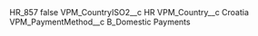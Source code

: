 <?xml version="1.0" encoding="UTF-8"?>
<CustomMetadata xmlns="http://soap.sforce.com/2006/04/metadata" xmlns:xsi="http://www.w3.org/2001/XMLSchema-instance" xmlns:xsd="http://www.w3.org/2001/XMLSchema">
    <label>HR_857</label>
    <protected>false</protected>
    <values>
        <field>VPM_CountryISO2__c</field>
        <value xsi:type="xsd:string">HR</value>
    </values>
    <values>
        <field>VPM_Country__c</field>
        <value xsi:type="xsd:string">Croatia</value>
    </values>
    <values>
        <field>VPM_PaymentMethod__c</field>
        <value xsi:type="xsd:string">B_Domestic Payments</value>
    </values>
</CustomMetadata>
